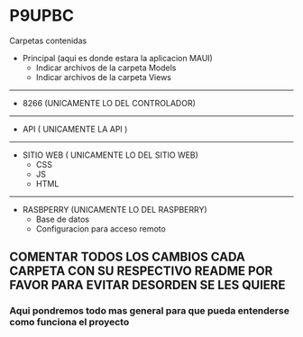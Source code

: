 # P9UPBC
Carpetas contenidas
- Principal (aqui es donde estara la aplicacion MAUI)
  - Indicar archivos de la carpeta Models
  - Indicar archivos de la carpeta Views
- - - - - -
- 8266 (UNICAMENTE LO DEL CONTROLADOR)
- - - - - - 
- API ( UNICAMENTE LA API )
- - - - - - 
- SITIO WEB ( UNICAMENTE LO DEL SITIO WEB)
  - CSS
  - JS
  - HTML
- - - - - - - 
- RASBPERRY (UNICAMENTE LO DEL RASPBERRY)
  - Base de datos
  - Configuracion para acceso remoto
## COMENTAR TODOS LOS CAMBIOS CADA CARPETA CON SU RESPECTIVO README POR FAVOR PARA EVITAR DESORDEN SE LES QUIERE 
### Aqui pondremos todo mas general para que pueda entenderse como funciona el proyecto
